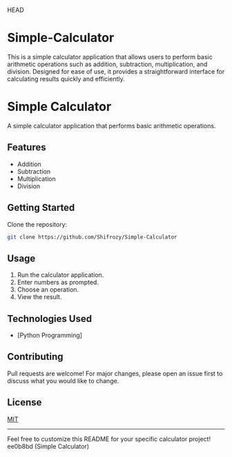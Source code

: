  HEAD
# Simple-Calculator
This is a simple calculator application that allows users to perform basic arithmetic operations such as addition, subtraction, multiplication, and division. Designed for ease of use, it provides a straightforward interface for calculating results quickly and efficiently.

# Simple Calculator

A simple calculator application that performs basic arithmetic operations.

## Features

- Addition
- Subtraction
- Multiplication
- Division

## Getting Started

Clone the repository:
```bash
git clone https://github.com/Shifrozy/Simple-Calculator
```

## Usage

1. Run the calculator application.
2. Enter numbers as prompted.
3. Choose an operation.
4. View the result.

## Technologies Used

- [Python Programming]

## Contributing

Pull requests are welcome! For major changes, please open an issue first to discuss what you would like to change.

## License

[MIT](LICENSE)

---

Feel free to customize this README for your specific calculator project!
 ee0b8bd (Simple Calculator)
